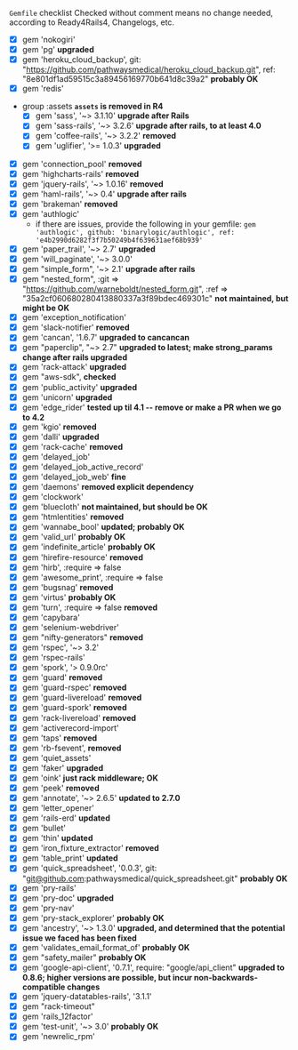 `Gemfile` checklist
Checked without comment means no change needed, according to Ready4Rails4, Changelogs, etc.
- [x] gem 'nokogiri'
- [x] gem 'pg' **upgraded**
- [x] gem 'heroku_cloud_backup', git: "https://github.com/pathwaysmedical/heroku_cloud_backup.git", ref: "8e801df1ad59515c3a89456169770b641d8c39a2" **probably OK**
- [x] gem 'redis'
- group :assets **`assets` is removed in R4**
  - [x] gem 'sass', '~> 3.1.10' **upgrade after Rails**
  - [x] gem 'sass-rails',   '~> 3.2.6' **upgrade after rails, to at least 4.0**
  - [x] gem 'coffee-rails', '~> 3.2.2' **removed**
  - [x] gem 'uglifier',     '>= 1.0.3' **upgraded**
- [x] gem 'connection_pool' **removed**
- [x] gem 'highcharts-rails' **removed**
- [x] gem 'jquery-rails', '~> 1.0.16' **removed**
- [x] gem 'haml-rails', '~> 0.4' **upgrade after rails**
- [x] gem 'brakeman' **removed**
- [x] gem 'authlogic'
   - if there are issues, provide the following in your gemfile: `gem 'authlogic', github: 'binarylogic/authlogic', ref: 'e4b2990d6282f3f7b50249b4f639631aef68b939'`
- [x] gem 'paper_trail', '~> 2.7' **upgraded**
- [x] gem 'will_paginate', '~> 3.0.0'
- [x] gem "simple_form", '~> 2.1' **upgrade after rails**
- [x] gem "nested_form", :git => "https://github.com/warneboldt/nested_form.git", :ref => "35a2cf060680280413880337a3f89bdec469301c" **not maintained, but might be OK**
- [x] gem 'exception_notification'
- [x] gem 'slack-notifier' **removed**
- [x] gem 'cancan', '1.6.7' **upgraded to cancancan**
- [x] gem "paperclip", "~> 2.7" **upgraded to latest; make strong_params change after rails upgraded**
- [x] gem 'rack-attack' **upgraded**
- [x] gem "aws-sdk", **checked**
- [x] gem 'public_activity' **upgraded**
- [x] gem 'unicorn' **upgraded**
- [x] gem 'edge_rider' **tested up til 4.1 -- remove or make a PR when we go to 4.2**
- [x] gem 'kgio' **removed**
- [x] gem 'dalli' **upgraded**
- [x] gem 'rack-cache' **removed**
- [x] gem 'delayed_job'
- [x] gem 'delayed_job_active_record'
- [x] gem 'delayed_job_web' **fine**
- [x] gem 'daemons' **removed explicit dependency**
- [x] gem 'clockwork'
- [x] gem 'bluecloth' **not maintained, but should be OK**
- [x] gem 'htmlentities' **removed**
- [x] gem 'wannabe_bool' **updated; probably OK**
- [x] gem 'valid_url' **probably OK**
- [x] gem 'indefinite_article' **probably OK**
- [x] gem 'hirefire-resource' **removed**
- [x] gem 'hirb', :require => false
- [x] gem 'awesome_print', :require => false
- [x] gem 'bugsnag' **removed**
- [x] gem 'virtus' **probably OK**
- [x] gem 'turn', :require => false **removed**
- [x] gem 'capybara'
- [x] gem 'selenium-webdriver'
- [x] gem "nifty-generators" **removed**
- [x] gem 'rspec', '~> 3.2'
- [x] gem 'rspec-rails'
- [x] gem 'spork', '> 0.9.0rc'
- [x] gem 'guard' **removed**
- [x] gem 'guard-rspec' **removed**
- [x] gem 'guard-livereload' **removed**
- [x] gem 'guard-spork' **removed**
- [x] gem 'rack-livereload' **removed**
- [x] gem 'activerecord-import'
- [x] gem 'taps' **removed**
- [x] gem 'rb-fsevent', **removed**
- [x] gem 'quiet_assets'
- [x] gem 'faker' **upgraded**
- [x] gem 'oink' **just rack middleware; OK**
- [x] gem 'peek' **removed**
- [x] gem 'annotate', '~> 2.6.5' **updated to 2.7.0**
- [x] gem 'letter_opener'
- [x] gem 'rails-erd' **updated**
- [x] gem 'bullet'
- [x] gem 'thin' **updated**
- [x] gem 'iron_fixture_extractor' **removed**
- [x] gem 'table_print' **updated**
- [x] gem 'quick_spreadsheet', '0.0.3', git: "git@github.com:pathwaysmedical/quick_spreadsheet.git" **probably OK**
- [x] gem 'pry-rails'
- [x] gem 'pry-doc' **upgraded**
- [x] gem 'pry-nav'
- [x] gem 'pry-stack_explorer' **probably OK**
- [x] gem 'ancestry', '~> 1.3.0' **upgraded, and determined that the potential issue we faced has been fixed**
- [x] gem 'validates_email_format_of' **probably OK**
- [x] gem "safety_mailer" **probably OK**
- [x] gem 'google-api-client', '0.7.1', require: "google/api_client" **upgraded to 0.8.6; higher versions are possible, but incur non-backwards-compatible changes**
- [x] gem 'jquery-datatables-rails', '3.1.1'
- [x] gem "rack-timeout"
- [x] gem 'rails_12factor'
- [x] gem 'test-unit', '~> 3.0' **probably OK**
- [x] gem 'newrelic_rpm'
